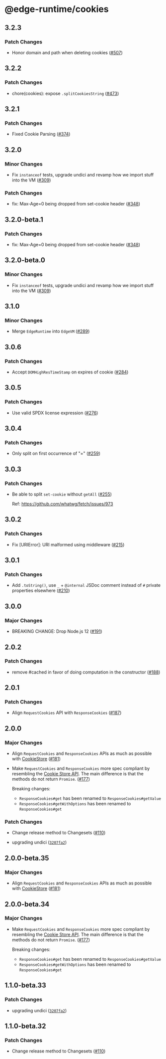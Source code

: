 # @edge-runtime/cookies

## 3.2.3

### Patch Changes

- Honor domain and path when deleting cookies ([#507](https://github.com/vercel/edge-runtime/pull/507))

## 3.2.2

### Patch Changes

- chore(cookies): expose `.splitCookiesString` ([#473](https://github.com/vercel/edge-runtime/pull/473))

## 3.2.1

### Patch Changes

- Fixed Cookie Parsing ([#374](https://github.com/vercel/edge-runtime/pull/374))

## 3.2.0

### Minor Changes

- Fix `instanceof` tests, upgrade undici and revamp how we import stuff into the VM ([#309](https://github.com/vercel/edge-runtime/pull/309))

### Patch Changes

- fix: Max-Age=0 being dropped from set-cookie header ([#348](https://github.com/vercel/edge-runtime/pull/348))

## 3.2.0-beta.1

### Patch Changes

- fix: Max-Age=0 being dropped from set-cookie header ([#348](https://github.com/vercel/edge-runtime/pull/348))

## 3.2.0-beta.0

### Minor Changes

- Fix `instanceof` tests, upgrade undici and revamp how we import stuff into the VM ([#309](https://github.com/vercel/edge-runtime/pull/309))

## 3.1.0

### Minor Changes

- Merge `EdgeRuntime` into `EdgeVM` ([#289](https://github.com/vercel/edge-runtime/pull/289))

## 3.0.6

### Patch Changes

- Accept `DOMHighResTimeStamp` on expires of cookie ([#284](https://github.com/vercel/edge-runtime/pull/284))

## 3.0.5

### Patch Changes

- Use valid SPDX license expression ([#276](https://github.com/vercel/edge-runtime/pull/276))

## 3.0.4

### Patch Changes

- Only split on first occurrence of "=" ([#259](https://github.com/vercel/edge-runtime/pull/259))

## 3.0.3

### Patch Changes

- Be able to split `set-cookie` without `getAll` ([#255](https://github.com/vercel/edge-runtime/pull/255))

  Ref: https://github.com/whatwg/fetch/issues/973

## 3.0.2

### Patch Changes

- Fix [URIError]: URI malformed using middleware ([#215](https://github.com/vercel/edge-runtime/pull/215))

## 3.0.1

### Patch Changes

- Add `.toString()`, use `_` + `@internal` JSDoc comment instead of `#` private properties elsewhere ([#210](https://github.com/vercel/edge-runtime/pull/210))

## 3.0.0

### Major Changes

- BREAKING CHANGE: Drop Node.js 12 ([#191](https://github.com/vercel/edge-runtime/pull/191))

## 2.0.2

### Patch Changes

- remove #cached in favor of doing computation in the constructor ([#188](https://github.com/vercel/edge-runtime/pull/188))

## 2.0.1

### Patch Changes

- Align `RequestCookies` API with `ResponseCookies` ([#187](https://github.com/vercel/edge-runtime/pull/187))

## 2.0.0

### Major Changes

- Align `RequestCookies` and `ResponseCookies` APIs as much as possible with [CookieStore](https://developer.mozilla.org/en-US/docs/Web/API/CookieStore) ([#181](https://github.com/vercel/edge-runtime/pull/181))

- Make `RequestCookies` and `ResponseCookies` more spec compliant by resembling the [Cookie Store API](https://wicg.github.io/cookie-store). The main difference is that the methods do not return `Promise`. ([#177](https://github.com/vercel/edge-runtime/pull/177))

  Breaking changes:

  - `ResponseCookies#get` has been renamed to `ResponseCookies#getValue`
  - `ResponseCookies#getWithOptions` has been renamed to `ResponseCookies#get`

### Patch Changes

- Change release method to Changesets ([#110](https://github.com/vercel/edge-runtime/pull/110))

- upgrading undici ([`3207fa2`](https://github.com/vercel/edge-runtime/commit/3207fa224783fecc70ac63aef4cd49a8404ecbc0))

## 2.0.0-beta.35

### Major Changes

- Align `RequestCookies` and `ResponseCookies` APIs as much as possible with [CookieStore](https://developer.mozilla.org/en-US/docs/Web/API/CookieStore) ([#181](https://github.com/vercel/edge-runtime/pull/181))

## 2.0.0-beta.34

### Major Changes

- Make `RequestCookies` and `ResponseCookies` more spec compliant by resembling the [Cookie Store API](https://wicg.github.io/cookie-store). The main difference is that the methods do not return `Promise`. ([#177](https://github.com/vercel/edge-runtime/pull/177))

  Breaking changes:

  - `ResponseCookies#get` has been renamed to `ResponseCookies#getValue`
  - `ResponseCookies#getWithOptions` has been renamed to `ResponseCookies#get`

## 1.1.0-beta.33

### Patch Changes

- upgrading undici ([`3207fa2`](https://github.com/vercel/edge-runtime/commit/3207fa224783fecc70ac63aef4cd49a8404ecbc0))

## 1.1.0-beta.32

### Patch Changes

- Change release method to Changesets ([#110](https://github.com/vercel/edge-runtime/pull/110))
